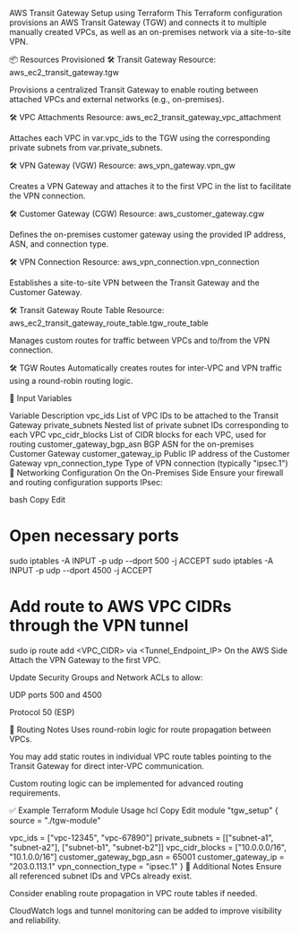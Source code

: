 AWS Transit Gateway Setup using Terraform
This Terraform configuration provisions an AWS Transit Gateway (TGW) and connects it to multiple manually created VPCs, as well as an on-premises network via a site-to-site VPN.

📦 Resources Provisioned
🛠 Transit Gateway
Resource: aws_ec2_transit_gateway.tgw

Provisions a centralized Transit Gateway to enable routing between attached VPCs and external networks (e.g., on-premises).

🛠 VPC Attachments
Resource: aws_ec2_transit_gateway_vpc_attachment

Attaches each VPC in var.vpc_ids to the TGW using the corresponding private subnets from var.private_subnets.

🛠 VPN Gateway (VGW)
Resource: aws_vpn_gateway.vpn_gw

Creates a VPN Gateway and attaches it to the first VPC in the list to facilitate the VPN connection.

🛠 Customer Gateway (CGW)
Resource: aws_customer_gateway.cgw

Defines the on-premises customer gateway using the provided IP address, ASN, and connection type.

🛠 VPN Connection
Resource: aws_vpn_connection.vpn_connection

Establishes a site-to-site VPN between the Transit Gateway and the Customer Gateway.

🛠 Transit Gateway Route Table
Resource: aws_ec2_transit_gateway_route_table.tgw_route_table

Manages custom routes for traffic between VPCs and to/from the VPN connection.

🛠 TGW Routes
Automatically creates routes for inter-VPC and VPN traffic using a round-robin routing logic.

🔧 Input Variables

Variable	Description
vpc_ids	List of VPC IDs to be attached to the Transit Gateway
private_subnets	Nested list of private subnet IDs corresponding to each VPC
vpc_cidr_blocks	List of CIDR blocks for each VPC, used for routing
customer_gateway_bgp_asn	BGP ASN for the on-premises Customer Gateway
customer_gateway_ip	Public IP address of the Customer Gateway
vpn_connection_type	Type of VPN connection (typically "ipsec.1")
🔐 Networking Configuration
On the On-Premises Side
Ensure your firewall and routing configuration supports IPsec:

bash
Copy
Edit
# Open necessary ports
sudo iptables -A INPUT -p udp --dport 500 -j ACCEPT
sudo iptables -A INPUT -p udp --dport 4500 -j ACCEPT

# Add route to AWS VPC CIDRs through the VPN tunnel
sudo ip route add <VPC_CIDR> via <Tunnel_Endpoint_IP>
On the AWS Side
Attach the VPN Gateway to the first VPC.

Update Security Groups and Network ACLs to allow:

UDP ports 500 and 4500

Protocol 50 (ESP)

🧭 Routing Notes
Uses round-robin logic for route propagation between VPCs.

You may add static routes in individual VPC route tables pointing to the Transit Gateway for direct inter-VPC communication.

Custom routing logic can be implemented for advanced routing requirements.

✅ Example Terraform Module Usage
hcl
Copy
Edit
module "tgw_setup" {
  source = "./tgw-module"

  vpc_ids                = ["vpc-12345", "vpc-67890"]
  private_subnets        = [["subnet-a1", "subnet-a2"], ["subnet-b1", "subnet-b2"]]
  vpc_cidr_blocks        = ["10.0.0.0/16", "10.1.0.0/16"]
  customer_gateway_bgp_asn = 65001
  customer_gateway_ip    = "203.0.113.1"
  vpn_connection_type    = "ipsec.1"
}
📘 Additional Notes
Ensure all referenced subnet IDs and VPCs already exist.

Consider enabling route propagation in VPC route tables if needed.

CloudWatch logs and tunnel monitoring can be added to improve visibility and reliability.

